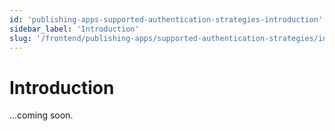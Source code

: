 ```yaml
---
id: 'publishing-apps-supported-authentication-strategies-introduction'
sidebar_label: 'Introduction'
slug: '/frontend/publishing-apps/supported-authentication-strategies/introduction'
---
```


# Introduction

...coming soon.
